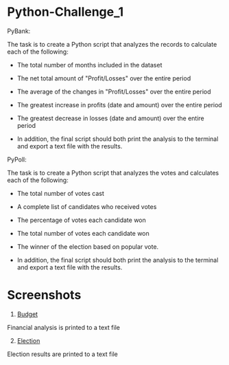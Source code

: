 # Python-Challenge_1

 PyBank:

 The task is to create a Python script that analyzes the records to calculate each of the following:

  * The total number of months included in the dataset

  * The net total amount of "Profit/Losses" over the entire period

  * The average of the changes in "Profit/Losses" over the entire period

  * The greatest increase in profits (date and amount) over the entire period

  * The greatest decrease in losses (date and amount) over the entire period

  * In addition, the final script should both print the analysis to the terminal and export a text file with the results.



  PyPoll:

  The task is to create a Python script that analyzes the votes and calculates each of the following:

  * The total number of votes cast

  * A complete list of candidates who received votes

  * The percentage of votes each candidate won

  * The total number of votes each candidate won

  * The winner of the election based on popular vote.

  * In addition, the final script should both print the analysis to the terminal and export a text file with the results.
  
  # Screenshots
  
  1. [Budget](budget_data_text.txt)
  
  Financial analysis is printed to a text file
  
  2. [Election](election_data_text.txt)
  
  Election results are printed to a text file
